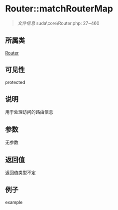 # Router::matchRouterMap



> *文件信息* suda\core\Router.php: 27~460

## 所属类 

[Router](../Router.md)

## 可见性

 protected 

## 说明

用于处理访问的路由信息


## 参数


无参数


## 返回值

返回值类型不定


## 例子

example